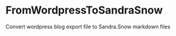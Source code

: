 FromWordpressToSandraSnow
=======================

Convert wordpress blog export file to Sandra.Snow markdown files

